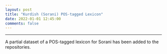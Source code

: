 ```yaml
---
layout: post
title: "Kurdish (Sorani) POS-tagged Lexicon"
date: 2022-01-01 12:45:00 
comments: false
---
```


---
A partial dataset of a POS-tagged lexicon for Sorani has been added to the repositories.
